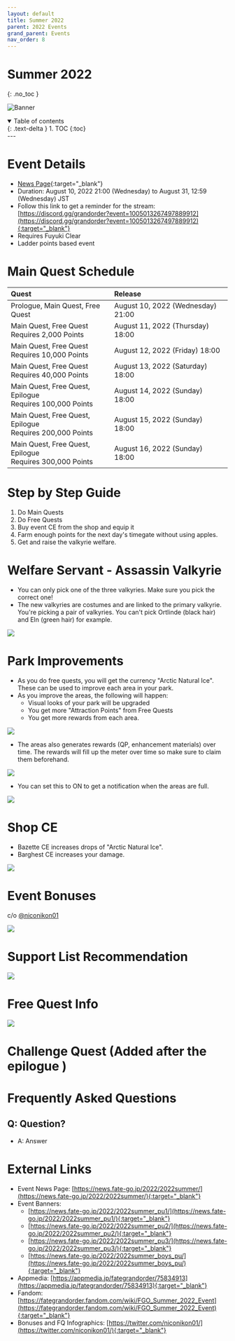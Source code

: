 ```yaml
---
layout: default
title: Summer 2022
parent: 2022 Events
grand_parent: Events
nav_order: 8
---
```


# Summer 2022
{: .no_toc }

![Banner](https://news.fate-go.jp/wp-content/uploads/2022/2022summer_full_tlzox/top_banner.png)

<details open markdown="block">
  <summary>
    Table of contents
  </summary>
  {: .text-delta }
1. TOC
{:toc}
</details>
---

# Event Details
- [News Page](https://news.fate-go.jp/2022/2022summer/){:target="_blank"}
- Duration: August 10, 2022 21:00 (Wednesday) to August 31, 12:59 (Wednesday) JST
- Follow this link to get a reminder for the stream: [https://discord.gg/grandorder?event=1005013267497889912](https://discord.gg/grandorder?event=1005013267497889912){:target="_blank"}
- Requires Fuyuki Clear
- Ladder points based event

# Main Quest Schedule

| Quest | Release |
| :-- | :-- |
| Prologue, Main Quest, Free Quest | August 10, 2022 (Wednesday) 21:00 |
| Main Quest, Free Quest <br/> Requires 2,000 Points | August 11, 2022 (Thursday) 18:00 |
| Main Quest, Free Quest <br/> Requires 10,000 Points | August 12, 2022 (Friday) 18:00 |
| Main Quest, Free Quest <br/> Requires 40,000 Points | August 13, 2022 (Saturday) 18:00 |
| Main Quest, Free Quest, Epilogue <br/> Requires 100,000 Points | August 14, 2022 (Sunday) 18:00 |
| Main Quest, Free Quest, Epilogue <br/> Requires 200,000 Points | August 15, 2022 (Sunday) 18:00 |
| Main Quest, Free Quest, Epilogue <br/> Requires 300,000 Points | August 16, 2022 (Sunday) 18:00 |

# Step by Step Guide
1. Do Main Quests
2. Do Free Quests
3. Buy event CE from the shop and equip it
4. Farm enough points for the next day's timegate without using apples.
5. Get and raise the valkyrie welfare.

# Welfare Servant - Assassin Valkyrie
- You can only pick one of the three valkyries. Make sure you pick the correct one!
- The new valkyries are costumes and are linked to the primary valkyrie. You're picking a pair of valkyries. You can't pick Ortlinde (black hair) and Eln (green hair) for example.

![](https://news.fate-go.jp/wp-content/uploads/2022/2022summer_full_tlzox/info_image_02.png)

# Park Improvements
- As you do free quests, you will get the currency "Arctic Natural Ice". These can be used to improve each area in your park.
- As you improve the areas, the following will happen:
  - Visual looks of your park will be upgraded
  - You get more "Attraction Points" from Free Quests
  - You get more rewards from each area.

![](https://news.fate-go.jp/wp-content/uploads/2022/2022summer_full_tlzox/info_image_03.png)
  
- The areas also generates rewards (QP, enhancement materials) over time. The rewards will fill up the meter over time so make sure to claim them beforehand.

![](https://news.fate-go.jp/wp-content/uploads/2022/2022summer_full_tlzox/info_image_05.png)

- You can set this to ON to get a notification when the areas are full.

![](https://news.fate-go.jp/wp-content/uploads/2022/2022summer_full_tlzox/info_image_07.png)

# Shop CE

- Bazette CE increases drops of "Arctic Natural Ice".
- Barghest CE increases your damage.

![](https://cdn.discordapp.com/attachments/802752542538203147/1006912353859801149/unknown.png)

# Event Bonuses
c/o [@niconikon01](https://twitter.com/niconikon01/status/1557357312527872000/)

![](https://pbs.twimg.com/media/FZzX42BUYAYvTZB?format=jpg&name=4096x4096)

# Support List Recommendation

![](https://pbs.twimg.com/media/FZzX6o6UIAElnLc?format=jpg&name=large)

# Free Quest Info

![](https://pbs.twimg.com/media/FZzX1ZIUYAE2drN?format=jpg&name=large)

# Challenge Quest (Added after the epilogue )

# Frequently Asked Questions
## Q: Question?
- A: Answer

# External Links
- Event News Page: [https://news.fate-go.jp/2022/2022summer/](https://news.fate-go.jp/2022/2022summer/){:target="_blank"}
- Event Banners:
  - [https://news.fate-go.jp/2022/2022summer_pu1/](https://news.fate-go.jp/2022/2022summer_pu1/){:target="_blank"}
  - [https://news.fate-go.jp/2022/2022summer_pu2/](https://news.fate-go.jp/2022/2022summer_pu2/){:target="_blank"}
  - [https://news.fate-go.jp/2022/2022summer_pu3/](https://news.fate-go.jp/2022/2022summer_pu3/){:target="_blank"}
  - [https://news.fate-go.jp/2022/2022summer_boys_pu/](https://news.fate-go.jp/2022/2022summer_boys_pu/){:target="_blank"}
- Appmedia: [https://appmedia.jp/fategrandorder/75834913](https://appmedia.jp/fategrandorder/75834913){:target="_blank"}
- Fandom: [https://fategrandorder.fandom.com/wiki/FGO_Summer_2022_Event](https://fategrandorder.fandom.com/wiki/FGO_Summer_2022_Event){:target="_blank"}
- Bonuses and FQ Infographics: [https://twitter.com/niconikon01/](https://twitter.com/niconikon01/){:target="_blank"}